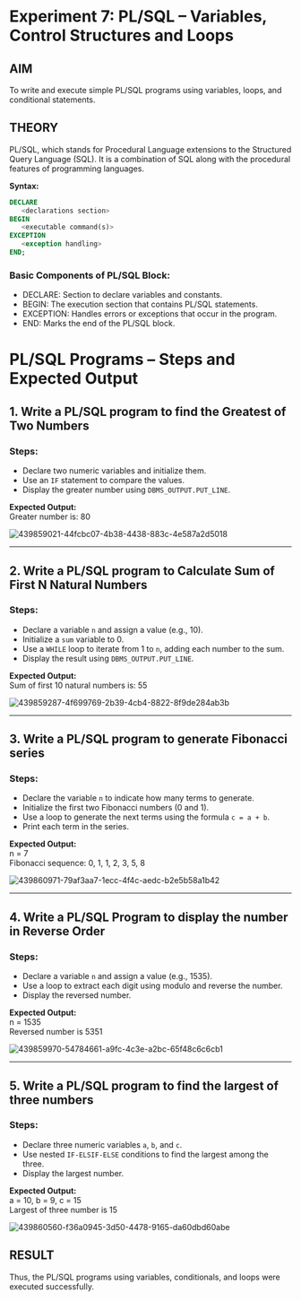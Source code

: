 # Experiment 7: PL/SQL – Variables, Control Structures and Loops

## AIM
To write and execute simple PL/SQL programs using variables, loops, and conditional statements.


## THEORY

PL/SQL, which stands for Procedural Language extensions to the Structured Query Language (SQL). It is a combination of SQL along with the procedural features of programming languages.

**Syntax:**
```sql
DECLARE 
   <declarations section> 
BEGIN 
   <executable command(s)>
EXCEPTION 
   <exception handling> 
END;
```

### Basic Components of PL/SQL Block:
- DECLARE: Section to declare variables and constants.
- BEGIN: The execution section that contains PL/SQL statements.
- EXCEPTION: Handles errors or exceptions that occur in the program.
- END: Marks the end of the PL/SQL block.

# PL/SQL Programs – Steps and Expected Output

## 1. Write a PL/SQL program to find the Greatest of Two Numbers

### Steps:
- Declare two numeric variables and initialize them.
- Use an `IF` statement to compare the values.
- Display the greater number using `DBMS_OUTPUT.PUT_LINE`.

**Expected Output:**  
Greater number is: 80

![439859021-44fcbc07-4b38-4438-883c-4e587a2d5018](https://github.com/user-attachments/assets/f45e0f6f-6c04-44d3-bc40-143b43dd37df)


---

## 2. Write a PL/SQL program to Calculate Sum of First N Natural Numbers

### Steps:
- Declare a variable `n` and assign a value (e.g., 10).
- Initialize a `sum` variable to 0.
- Use a `WHILE` loop to iterate from 1 to `n`, adding each number to the sum.
- Display the result using `DBMS_OUTPUT.PUT_LINE`.

**Expected Output:**  
Sum of first 10 natural numbers is: 55

![439859287-4f699769-2b39-4cb4-8822-8f9de284ab3b](https://github.com/user-attachments/assets/e8dac37b-bc03-4fb0-96a6-32c12050cc60)

---

## 3. Write a PL/SQL program to generate Fibonacci series

### Steps:
- Declare the variable `n` to indicate how many terms to generate.
- Initialize the first two Fibonacci numbers (0 and 1).
- Use a loop to generate the next terms using the formula `c = a + b`.
- Print each term in the series.

**Expected Output:**  
n = 7  
Fibonacci sequence: 0, 1, 1, 2, 3, 5, 8

![439860971-79af3aa7-1ecc-4f4c-aedc-b2e5b58a1b42](https://github.com/user-attachments/assets/88642474-9043-46af-b3a0-ae45fbbacd73)

---

## 4. Write a PL/SQL Program to display the number in Reverse Order

### Steps:
- Declare a variable `n` and assign a value (e.g., 1535).
- Use a loop to extract each digit using modulo and reverse the number.
- Display the reversed number.

**Expected Output:**  
n = 1535  
Reversed number is 5351


![439859970-54784661-a9fc-4c3e-a2bc-65f48c6c6cb1](https://github.com/user-attachments/assets/43ac39e7-8764-46be-883d-feeccf19bc0b)

---

## 5. Write a PL/SQL program to find the largest of three numbers

### Steps:
- Declare three numeric variables `a`, `b`, and `c`.
- Use nested `IF-ELSIF-ELSE` conditions to find the largest among the three.
- Display the largest number.

**Expected Output:**  
a = 10, b = 9, c = 15  
Largest of three number is 15

![439860560-f36a0945-3d50-4478-9165-da60dbd60abe](https://github.com/user-attachments/assets/c8d9c3f7-0beb-4036-a980-b90ee05ddba2)



## RESULT
Thus, the PL/SQL programs using variables, conditionals, and loops were executed successfully.
